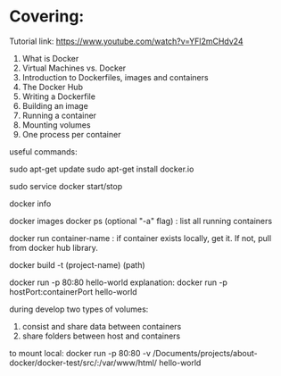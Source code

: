 # Covering:

Tutorial link: https://www.youtube.com/watch?v=YFl2mCHdv24

1. What is Docker
2. Virtual Machines vs. Docker
3. Introduction to Dockerfiles, images and containers
4. The Docker Hub
5. Writing a Dockerfile
6. Building an image
7. Running a container
8. Mounting volumes
9. One process per container

useful commands:

sudo apt-get update
sudo apt-get install docker.io

sudo service docker start/stop


docker info


docker images
docker ps (optional "-a" flag) : list all running containers

docker run container-name : if container exists locally, get it. If not, pull from docker hub library.

docker build -t (project-name) (path)

docker run -p 80:80 hello-world
explanation: docker run -p hostPort:containerPort hello-world

during develop two types of volumes:

1) consist and share data between containers
2) share folders between host and containers


to mount local: docker run -p 80:80 -v /Documents/projects/about-docker/docker-test/src/:/var/www/html/ hello-world


